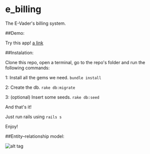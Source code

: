 # e_billing
The E-Vader's billing system.

##Demo:

Try this app!
[a link](https://ebilling.herokuapp.com/)

##Instalation:

Clone this repo, open a terminal, go to the repo's folder and run the following commands:

1: Install all the gems we need.
 `bundle install`

2: Create the db.
`rake db:migrate`

3: (optional) Insert some seeds.
`rake db:seed`

And that's it!

Just run rails using  `rails s`

Enjoy!

##Entity–relationship model:

![alt tag](https://raw.githubusercontent.com/fedegratti/e_billing/master/ERD_E_Billing.png)
